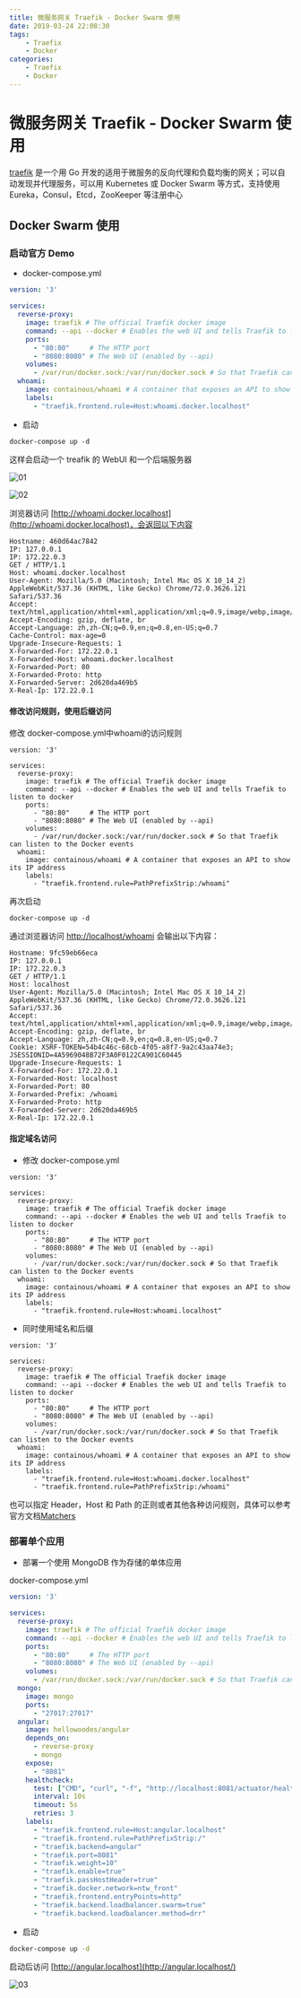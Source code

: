 ```yaml
---
title: 微服务网关 Traefik - Docker Swarm 使用
date: 2019-03-24 22:08:30
tags:
    - Traefix 
    - Docker
categories: 
    - Traefix 
    - Docker
---
```


# 微服务网关 Traefik - Docker Swarm 使用

[traefik](https://docs.traefik.io/) 是一个用 Go 开发的适用于微服务的反向代理和负载均衡的网关；可以自动发现并代理服务，可以用 Kubernetes 或 Docker Swarm 等方式，支持使用 Eureka，Consul，Etcd，ZooKeeper 等注册中心

## Docker Swarm 使用

### 启动官方 Demo

- docker-compose.yml

```yaml
version: '3'

services:
  reverse-proxy:
    image: traefik # The official Traefik docker image
    command: --api --docker # Enables the web UI and tells Traefik to listen to docker
    ports:
      - "80:80"     # The HTTP port
      - "8080:8080" # The Web UI (enabled by --api)
    volumes:
      - /var/run/docker.sock:/var/run/docker.sock # So that Traefik can listen to the Docker events
  whoami:
    image: containous/whoami # A container that exposes an API to show its IP address
    labels:
      - "traefik.frontend.rule=Host:whoami.docker.localhost"
```
- 启动
```
docker-compose up -d
```

这样会启动一个 treafik 的 WebUI 和一个后端服务器

![01](https://hellowood.oss-cn-beijing.aliyuncs.com/blog/treafik-01.png)

![02](https://hellowood.oss-cn-beijing.aliyuncs.com/blog/treafik-02.png)

浏览器访问 [http://whoami.docker.localhost](http://whoami.docker.localhost)，会返回以下内容 

```
Hostname: 460d64ac7842
IP: 127.0.0.1
IP: 172.22.0.3
GET / HTTP/1.1
Host: whoami.docker.localhost
User-Agent: Mozilla/5.0 (Macintosh; Intel Mac OS X 10_14_2) AppleWebKit/537.36 (KHTML, like Gecko) Chrome/72.0.3626.121 Safari/537.36
Accept: text/html,application/xhtml+xml,application/xml;q=0.9,image/webp,image/apng,*/*;q=0.8
Accept-Encoding: gzip, deflate, br
Accept-Language: zh,zh-CN;q=0.9,en;q=0.8,en-US;q=0.7
Cache-Control: max-age=0
Upgrade-Insecure-Requests: 1
X-Forwarded-For: 172.22.0.1
X-Forwarded-Host: whoami.docker.localhost
X-Forwarded-Port: 80
X-Forwarded-Proto: http
X-Forwarded-Server: 2d620da469b5
X-Real-Ip: 172.22.0.1
```

#### 修改访问规则，使用后缀访问

修改 docker-compose.yml中whoami的访问规则

```
version: '3'

services:
  reverse-proxy:
    image: traefik # The official Traefik docker image
    command: --api --docker # Enables the web UI and tells Traefik to listen to docker
    ports:
      - "80:80"     # The HTTP port
      - "8080:8080" # The Web UI (enabled by --api)
    volumes:
      - /var/run/docker.sock:/var/run/docker.sock # So that Traefik can listen to the Docker events
  whoami:
    image: containous/whoami # A container that exposes an API to show its IP address
    labels:
      - "traefik.frontend.rule=PathPrefixStrip:/whoami"
```

再次启动

```
docker-compose up -d 
```

通过浏览器访问 [http://localhost/whoami](http://localhost/whoami) 会输出以下内容：
```
Hostname: 9fc59eb66eca
IP: 127.0.0.1
IP: 172.22.0.3
GET / HTTP/1.1
Host: localhost
User-Agent: Mozilla/5.0 (Macintosh; Intel Mac OS X 10_14_2) AppleWebKit/537.36 (KHTML, like Gecko) Chrome/72.0.3626.121 Safari/537.36
Accept: text/html,application/xhtml+xml,application/xml;q=0.9,image/webp,image/apng,*/*;q=0.8
Accept-Encoding: gzip, deflate, br
Accept-Language: zh,zh-CN;q=0.9,en;q=0.8,en-US;q=0.7
Cookie: XSRF-TOKEN=54b4c46c-68cb-4f05-a8f7-9a2c43aa74e3; JSESSIONID=4A5969048B72F3A0F0122CA901C60445
Upgrade-Insecure-Requests: 1
X-Forwarded-For: 172.22.0.1
X-Forwarded-Host: localhost
X-Forwarded-Port: 80
X-Forwarded-Prefix: /whoami
X-Forwarded-Proto: http
X-Forwarded-Server: 2d620da469b5
X-Real-Ip: 172.22.0.1
```

#### 指定域名访问

- 修改 docker-compose.yml 

```
version: '3'

services:
  reverse-proxy:
    image: traefik # The official Traefik docker image
    command: --api --docker # Enables the web UI and tells Traefik to listen to docker
    ports:
      - "80:80"     # The HTTP port
      - "8080:8080" # The Web UI (enabled by --api)
    volumes:
      - /var/run/docker.sock:/var/run/docker.sock # So that Traefik can listen to the Docker events
  whoami:
    image: containous/whoami # A container that exposes an API to show its IP address
    labels:
      - "traefik.frontend.rule=Host:whoami.localhost"
```

- 同时使用域名和后缀

```
version: '3'

services:
  reverse-proxy:
    image: traefik # The official Traefik docker image
    command: --api --docker # Enables the web UI and tells Traefik to listen to docker
    ports:
      - "80:80"     # The HTTP port
      - "8080:8080" # The Web UI (enabled by --api)
    volumes:
      - /var/run/docker.sock:/var/run/docker.sock # So that Traefik can listen to the Docker events
  whoami:
    image: containous/whoami # A container that exposes an API to show its IP address
    labels:
      - "traefik.frontend.rule=Host:whoami.docker.localhost"
      - "traefik.frontend.rule=PathPrefixStrip:/whoami"
```

也可以指定 Header，Host 和 Path 的正则或者其他各种访问规则，具体可以参考官方文档[Matchers](https://docs.traefik.io/basics/#matchers)

### 部署单个应用

- 部署一个使用 MongoDB 作为存储的单体应用

docker-compose.yml

```yaml
version: '3'

services:
  reverse-proxy:
    image: traefik # The official Traefik docker image
    command: --api --docker # Enables the web UI and tells Traefik to listen to docker
    ports:
      - "80:80"     # The HTTP port
      - "8080:8080" # The Web UI (enabled by --api)
    volumes:
      - /var/run/docker.sock:/var/run/docker.sock # So that Traefik can listen to the Docker events
  mongo: 
    image: mongo
    ports: 
      - "27017:27017"
  angular:
    image: hellowoodes/angular
    depends_on: 
      - reverse-proxy
      - mongo
    expose:
      - "8081"
    healthcheck:
      test: ["CMD", "curl", "-f", "http://localhost:8081/actuator/health"]
      interval: 10s
      timeout: 5s
      retries: 3
    labels:
      - "traefik.frontend.rule=Host:angular.localhost"
      - "traefik.frontend.rule=PathPrefixStrip:/"
      - "traefik.backend=angular"
      - "traefik.port=8081"
      - "traefik.weight=10"
      - "traefik.enable=true"
      - "traefik.passHostHeader=true"
      - "traefik.docker.network=ntw_front"
      - "traefik.frontend.entryPoints=http"
      - "traefik.backend.loadbalancer.swarm=true"
      - "traefik.backend.loadbalancer.method=drr"
```

- 启动

```bash
docker-compose up -d
```

启动后访问 [http://angular.localhost](http://angular.localhost/)

![03](https://hellowood.oss-cn-beijing.aliyuncs.com/blog/treafik-03.png)